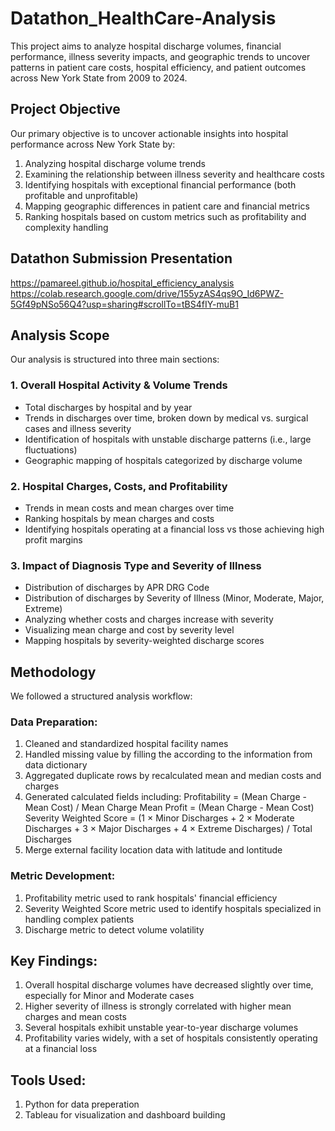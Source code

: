 # Datathon_HealthCare-Analysis
This project aims to analyze hospital discharge volumes, financial performance, illness severity impacts, and geographic trends to uncover patterns in patient care costs, hospital efficiency, and patient outcomes across New York State from 2009 to 2024.

## Project Objective
Our primary objective is to uncover actionable insights into hospital performance across New York State by:
1. Analyzing hospital discharge volume trends
2. Examining the relationship between illness severity and healthcare costs
3. Identifying hospitals with exceptional financial performance (both profitable and unprofitable)
4. Mapping geographic differences in patient care and financial metrics
5. Ranking hospitals based on custom metrics such as profitability and complexity handling

## Datathon Submission Presentation
https://pamareel.github.io/hospital_efficiency_analysis
https://colab.research.google.com/drive/155yzAS4qs9O_Id6PWZ-5Gf49pNSo56Q4?usp=sharing#scrollTo=tBS4fIY-muB1

## Analysis Scope
Our analysis is structured into three main sections:

### 1. Overall Hospital Activity & Volume Trends
- Total discharges by hospital and by year
- Trends in discharges over time, broken down by medical vs. surgical cases and illness severity
- Identification of hospitals with unstable discharge patterns (i.e., large fluctuations)
- Geographic mapping of hospitals categorized by discharge volume

### 2. Hospital Charges, Costs, and Profitability
- Trends in mean costs and mean charges over time
- Ranking hospitals by mean charges and costs
- Identifying hospitals operating at a financial loss vs those achieving high profit margins

### 3. Impact of Diagnosis Type and Severity of Illness
- Distribution of discharges by APR DRG Code
- Distribution of discharges by Severity of Illness (Minor, Moderate, Major, Extreme)
- Analyzing whether costs and charges increase with severity
- Visualizing mean charge and cost by severity level
- Mapping hospitals by severity-weighted discharge scores

## Methodology
We followed a structured analysis workflow:

### Data Preparation:
1. Cleaned and standardized hospital facility names
2. Handled missing value by filling the according to the information from data dictionary
3. Aggregated duplicate rows by recalculated mean and median costs and charges
5. Generated calculated fields including:
Profitability = (Mean Charge - Mean Cost) / Mean Charge
Mean Profit = (Mean Charge - Mean Cost)
Severity Weighted Score = (1 × Minor Discharges + 2 × Moderate Discharges + 3 × Major Discharges + 4 × Extreme Discharges) / Total Discharges
6. Merge external facility location data with latitude and lontitude

### Metric Development:
1. Profitability metric used to rank hospitals' financial efficiency
2. Severity Weighted Score metric used to identify hospitals specialized in handling complex patients
3. Discharge metric to detect volume volatility

## Key Findings:
1. Overall hospital discharge volumes have decreased slightly over time, especially for Minor and Moderate cases
2. Higher severity of illness is strongly correlated with higher mean charges and mean costs
3. Several hospitals exhibit unstable year-to-year discharge volumes
4. Profitability varies widely, with a set of hospitals consistently operating at a financial loss

## Tools Used:
1. Python for data preperation
2. Tableau for visualization and dashboard building


